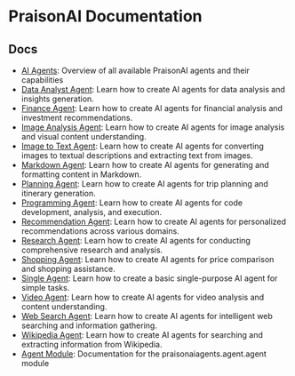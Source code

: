# PraisonAI Documentation

## Docs

- [AI Agents](https://docs.praison.ai/docs/agents/agents.md): Overview of all available PraisonAI agents and their capabilities
- [Data Analyst Agent](https://docs.praison.ai/docs/agents/data-analyst.md): Learn how to create AI agents for data analysis and insights generation.
- [Finance Agent](https://docs.praison.ai/docs/agents/finance.md): Learn how to create AI agents for financial analysis and investment recommendations.
- [Image Analysis Agent](https://docs.praison.ai/docs/agents/image.md): Learn how to create AI agents for image analysis and visual content understanding.
- [Image to Text Agent](https://docs.praison.ai/docs/agents/image-to-text.md): Learn how to create AI agents for converting images to textual descriptions and extracting text from images.
- [Markdown Agent](https://docs.praison.ai/docs/agents/markdown.md): Learn how to create AI agents for generating and formatting content in Markdown.
- [Planning Agent](https://docs.praison.ai/docs/agents/planning.md): Learn how to create AI agents for trip planning and itinerary generation.
- [Programming Agent](https://docs.praison.ai/docs/agents/programming.md): Learn how to create AI agents for code development, analysis, and execution.
- [Recommendation Agent](https://docs.praison.ai/docs/agents/recommendation.md): Learn how to create AI agents for personalized recommendations across various domains.
- [Research Agent](https://docs.praison.ai/docs/agents/research.md): Learn how to create AI agents for conducting comprehensive research and analysis.
- [Shopping Agent](https://docs.praison.ai/docs/agents/shopping.md): Learn how to create AI agents for price comparison and shopping assistance.
- [Single Agent](https://docs.praison.ai/docs/agents/single.md): Learn how to create a basic single-purpose AI agent for simple tasks.
- [Video Agent](https://docs.praison.ai/docs/agents/video.md): Learn how to create AI agents for video analysis and content understanding.
- [Web Search Agent](https://docs.praison.ai/docs/agents/websearch.md): Learn how to create AI agents for intelligent web searching and information gathering.
- [Wikipedia Agent](https://docs.praison.ai/docs/agents/wikipedia.md): Learn how to create AI agents for searching and extracting information from Wikipedia.
- [Agent Module](https://docs.praison.ai/docs/api/praisonaiagents/agent/agent.md): Documentation for the praisonaiagents.agent.agent module